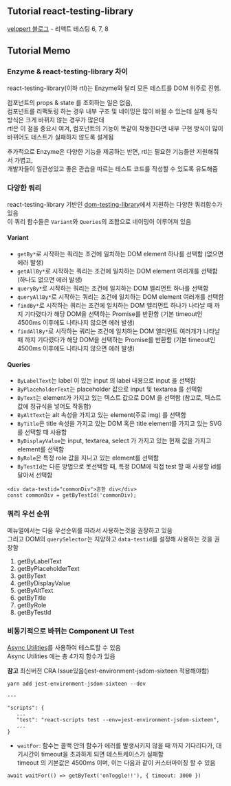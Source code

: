 ## Tutorial react-testing-library

[velopert 블로그](https://velog.io/@velopert/react-testing-library) - 리액트 테스팅 6, 7, 8

## Tutorial Memo

### Enzyme & react-testing-library 차이

react-testing-library(이하 rtl)는 Enzyme와 달리 모든 테스트를 DOM 위주로 진행.

컴포넌트의 props & state 를 조회하는 일은 없음, <br/>
컴포넌트를 리팩토링 하는 경우 내부 구조 및 네이밍은 많이 바뀔 수 있는데 실제 동작 방식은 크게 바뀌지 않는 경우가 많은데 <br/>
rtl은 이 점을 중요시 여겨, 컴포넌트의 기능이 똑같이 작동한다면 내부 구현 방식이 많이 바뀌어도 테스트가 실패하지 않도록 설계됨

추가적으로 Enzyme은 다양한 기능을 제공하는 반면, rtl는 필요한 기능들만 지원해줘서 가볍고,<br/>
개발자들이 일관성있고 좋은 관습을 따르는 테스트 코드를 작성할 수 있도록 유도해줌

### 다양한 쿼리

react-testing-library 기반인 [dom-testing-library](https://testing-library.com/docs/dom-testing-library/intro)에서 지원하는 다양한 쿼리함수가 있음 <br/>
이 쿼리 함수들은 `Variant`와 `Queries`의 조합으로 네이밍이 이루어져 있음

#### Variant

- `getBy*`로 시작하는 쿼리는 조건에 일치하는 DOM element 하나를 선택함 (없으면 에러 발생)
- `getAllBy*`로 시작하는 쿼리는 조건에 일치하는 DOM element 여러개를 선택함 (하나도 없으면 에러 발생)
- `queryBy*`로 시작하는 쿼리는 조건에 일치하는 DOM 엘리먼트 하나를 선택함
- `queryAllBy*`로 시작하는 쿼리는 조건에 일치하는 DOM element 여러개를 선택함
- `findBy*`로 시작하는 쿼리는 조건에 일치하는 DOM 엘리먼트 하나가 나타날 때 까지 기다렸다가 해당 DOM을 선택하는 Promise를 반환함 (기본 timeout인 4500ms 이후에도 나타나지 않으면 에러 발생)
- `findAllBy*`로 시작하는 쿼리는 조건에 일치하는 DOM 엘리먼트 여러개가 나타날 때 까지 기다렸다가 해당 DOM을 선택하는 Promise를 반환함 (기본 timeout인 4500ms 이후에도 나타나지 않으면 에러 발생)

#### Queries

- `ByLabelText`는 label 이 있는 input 의 label 내용으로 input 을 선택함
- `ByPlaceholderText`는 placeholder 값으로 input 및 textarea 를 선택함
- `ByText`는 element가 가지고 있는 텍스트 값으로 DOM 을 선택함 (참고로, 텍스트 값에 정규식을 넣어도 작동합)
- `ByAltText`는 alt 속성을 가지고 있는 element(주로 img) 를 선택함
- `ByTitle`은 title 속성을 가지고 있는 DOM 혹은 title element를 가지고 있는 SVG 를 선택할 때 사용함
- `ByDisplayValue`는 input, textarea, select 가 가지고 있는 현재 값을 가지고 element를 선택함
- `ByRole`은 특정 role 값을 지니고 있는 element를 선택함
- `ByTestId`는 다른 방법으로 못선택할 때, 특정 DOM에 직접 test 할 때 사용할 id를 달아서 선택함

```
<div data-testid="commonDiv">흔한 div</div>
const commonDiv = getByTestId('commonDiv);
```

### 쿼리 우선 순위

메뉴얼에서는 다음 우선순위를 따라서 사용하는것을 권장하고 있음<br/>
그리고 DOM의 `querySelector`는 지양하고 `data-testid`를 설정해 사용하는 것을 권장함

1. getByLabelText
2. getByPlaceholderText
3. getByText
4. getByDisplayValue
5. getByAltText
6. getByTitle
7. getByRole
8. getByTestId

### 비동기적으로 바뀌는 Component UI Test

[Async Utilities](https://testing-library.com/docs/dom-testing-library/api-async)를 사용하여 테스트할 수 있음 <br />
Async Utilities 에는 총 4가지 함수가 있음

**참고**
최신버전 CRA Issue있음(jest-environment-jsdom-sixteen 적용해야함)

```
yarn add jest-environment-jsdom-sixteen --dev

---

"scripts": {
   ...
   "test": "react-scripts test --env=jest-environment-jsdom-sixteen",
   ...
}
```

- `waitFor`: 함수는 콜백 안의 함수가 에러를 발생시키지 않을 때 까지 기다리다가, 대기시간이 timeout을 초과하게 되면 테스트케이스가 실패함 <br />
  timeout 의 기본값은 4500ms 이며, 이는 다음과 같이 커스터마이징 할 수 있음

```
await waitFor(() => getByText('onToggle!!'), { timeout: 3000 })
```
